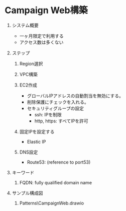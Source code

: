 # Campaign Web構築
1. システム概要
    - 一ヶ月限定で利用する
    - アクセス数は多くない

2. ステップ
    1. Region選択

    2. VPC構築

    3. EC2作成
        - グローバルIPアドレスの自動割当を無効にする。
        - 削除保護にチェックを入れる。
        - セキュリティグループの設定
            - ssh: IPを制限
            - http, https: すべてIPを許可

    4. 固定IPを設定する
        - Elastic IP

    5. DNS設定
        - Route53: (reference to port53)

3. キーワード
    1. FQDN: fully qualified domain name

4. サンプル構成図
    1. Patterns\CampaignWeb.drawio